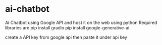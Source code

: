 # ai-chatbot
Ai Chatbot using Google API and host it on the web using python
Required libraries are 
    pip install gradio
    pip install google-generative-ai

create a API key from google api then paste it under api key 
